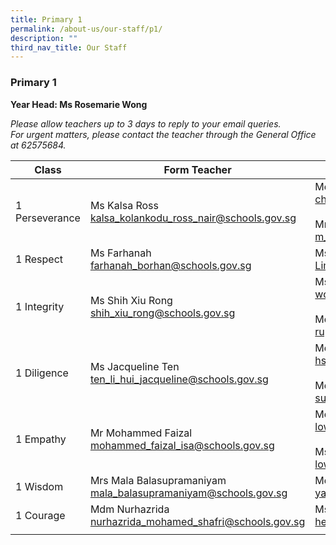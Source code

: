 ```yaml
---
title: Primary 1
permalink: /about-us/our-staff/p1/
description: ""
third_nav_title: Our Staff
---
```

### **Primary 1**
**Year Head: Ms Rosemarie Wong**

_Please allow teachers up to 3 days to reply to your email queries.  
For urgent matters, please contact the teacher through the General Office at 62575684._

| Class | Form Teacher | Co-Form Teacher |
|---|---|---|
| 1 Perseverance | Ms Kalsa Ross<br>[kalsa\_kolankodu\_ross\_nair@schools.gov.sg](mailto:kalsa_kolankodu_ross_nair@schools.gov.sg) | Mdm Chen Ying<br>[chen\_ying\_e@schools.gov.sg](mailto:chen_ying_e@schools.gov.sg)<br><br>Mr M Hassan Mohamed<br>[m_hassan_mohamed@schools.gov.sg](mailto:m_hassan_mohamed@schools.gov.sg) |
| 1 Respect | Ms Farhanah<br>[farhanah\_borhan@schools.gov.sg](mailto:farhanah_borhan@schools.gov.sg) | Ms Jane Ang<br>[Lim\_Meng\_Gek\_Jane@schools.gov.sg](mailto:Lim_Meng_Gek_Jane@schools.gov.sg) |
| 1 Integrity | Ms Shih Xiu Rong<br>[shih\_xiu\_rong@schools.gov.sg](mailto:shih_xiu_rong@schools.gov.sg) | Ms Rosemarie Wong <br>[wong\_li\_ching\_rosemarie@schools.gov.sg](mailto:wong_li_ching_rosemarie@schools.gov.sg)<br><br>Mdm Rupiah Hamzah<br>[rupiah\_hamzah@schools.gov.sg](mailto:rupiah_hamzah@schools.gov.sg)  |
| 1 Diligence | Ms Jacqueline Ten<br>[ten\_li\_hui\_jacqueline@schools.gov.sg](mailto:ten_li_hui_jacqueline@schools.gov.sg) | Mdm Roslindah<br>[hsu_hwee_luck_lilian@schools.gov.sg](mailto:hsu_hwee_luck_lilian@schools.gov.sg)<br><br>Mdm Suzanah<br>[suzanah_rahim@schools.gov.sg](mailto:suzanah_rahim@schools.gov.sg) |
| 1 Empathy | Mr Mohammed Faizal <br>[mohammed_faizal_isa@schools.gov.sg](mailto:mohammed_faizal_isa@schools.gov.sg) | Mdm Low Hui Li<br>[low_hui_li@schools.gov.sg](mailto:low_hui_li@schools.gov.sg)<br><br>Ms Leanna Low<br>[low_lay_lay@schools.gov.sg](mailto:low_lay_lay@schools.gov.sg) |
| 1 Wisdom | Mrs Mala Balasupramaniyam<br>[mala_balasupramaniyam@schools.gov.sg](mailto:mala_balasupramaniyam@schools.gov.sg) | Mdm Yang Xiaojing<br>[yang_xiaojing@schools.gov.sg](mailto:yang_xiaojing@schools.gov.sg) |
| 1 Courage | Mdm Nurhazrida <br>[nurhazrida_mohamed_shafri@schools.gov.sg](mailto:nurhazrida_mohamed_shafri@schools.gov.sg) | Ms Hee Chuan Min<br>[hee_chuan_min@schools.gov.sg](mailto:hee_chuan_min@schools.gov.sg) |
|  |  |  |